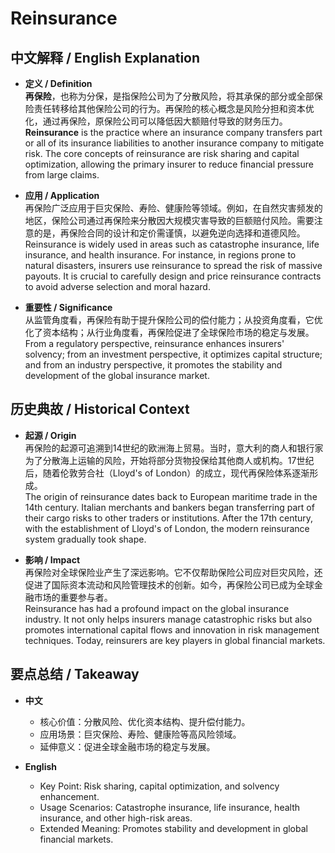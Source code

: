 # Reinsurance

## 中文解释 / English Explanation

* **定义 / Definition**  
  **再保险**，也称为分保，是指保险公司为了分散风险，将其承保的部分或全部保险责任转移给其他保险公司的行为。再保险的核心概念是风险分担和资本优化，通过再保险，原保险公司可以降低因大额赔付导致的财务压力。  
  **Reinsurance** is the practice where an insurance company transfers part or all of its insurance liabilities to another insurance company to mitigate risk. The core concepts of reinsurance are risk sharing and capital optimization, allowing the primary insurer to reduce financial pressure from large claims.

* **应用 / Application**  
  再保险广泛应用于巨灾保险、寿险、健康险等领域。例如，在自然灾害频发的地区，保险公司通过再保险来分散因大规模灾害导致的巨额赔付风险。需要注意的是，再保险合同的设计和定价需谨慎，以避免逆向选择和道德风险。  
  Reinsurance is widely used in areas such as catastrophe insurance, life insurance, and health insurance. For instance, in regions prone to natural disasters, insurers use reinsurance to spread the risk of massive payouts. It is crucial to carefully design and price reinsurance contracts to avoid adverse selection and moral hazard.

* **重要性 / Significance**  
  从监管角度看，再保险有助于提升保险公司的偿付能力；从投资角度看，它优化了资本结构；从行业角度看，再保险促进了全球保险市场的稳定与发展。  
  From a regulatory perspective, reinsurance enhances insurers' solvency; from an investment perspective, it optimizes capital structure; and from an industry perspective, it promotes the stability and development of the global insurance market.

## 历史典故 / Historical Context

* **起源 / Origin**  
  再保险的起源可追溯到14世纪的欧洲海上贸易。当时，意大利的商人和银行家为了分散海上运输的风险，开始将部分货物投保给其他商人或机构。17世纪后，随着伦敦劳合社（Lloyd's of London）的成立，现代再保险体系逐渐形成。  
  The origin of reinsurance dates back to European maritime trade in the 14th century. Italian merchants and bankers began transferring part of their cargo risks to other traders or institutions. After the 17th century, with the establishment of Lloyd's of London, the modern reinsurance system gradually took shape.

* **影响 / Impact**  
  再保险对全球保险业产生了深远影响。它不仅帮助保险公司应对巨灾风险，还促进了国际资本流动和风险管理技术的创新。如今，再保险公司已成为全球金融市场的重要参与者。  
  Reinsurance has had a profound impact on the global insurance industry. It not only helps insurers manage catastrophic risks but also promotes international capital flows and innovation in risk management techniques. Today, reinsurers are key players in global financial markets.

## 要点总结 / Takeaway

* **中文**  
  - 核心价值：分散风险、优化资本结构、提升偿付能力。  
  - 应用场景：巨灾保险、寿险、健康险等高风险领域。  
  - 延伸意义：促进全球金融市场的稳定与发展。

* **English**  
  - Key Point: Risk sharing, capital optimization, and solvency enhancement.  
  - Usage Scenarios: Catastrophe insurance, life insurance, health insurance, and other high-risk areas.  
  - Extended Meaning: Promotes stability and development in global financial markets.